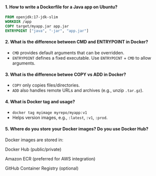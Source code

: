 

#### 1. How to write a Dockerfile for a Java app on Ubuntu?

```dockerfile
FROM openjdk:17-jdk-slim
WORKDIR /app
COPY target/myapp.jar app.jar
ENTRYPOINT ["java", "-jar", "app.jar"]
```

#### 2. What is the difference between CMD and ENTRYPOINT in Docker?


* `CMD` provides default arguments that can be overridden.
* `ENTRYPOINT` defines a fixed executable. Use `ENTRYPOINT` + `CMD` to allow arguments.

#### 3. What is the difference betwee COPY vs ADD in Docker?

* `COPY` only copies files/directories.
* `ADD` also handles remote URLs and archives (e.g., unzip `.tar.gz`).

#### 4. What is Docker tag and usage?

* `docker tag myimage myrepo/myapp:v1`
* Helps version images, e.g., `:latest`, `:v1`, `:prod`.


#### 5. Where do you store your Docker images? Do you use Docker Hub?

Docker images are stored in:

Docker Hub (public/private)

Amazon ECR (preferred for AWS integration)

GitHub Container Registry (optional)
